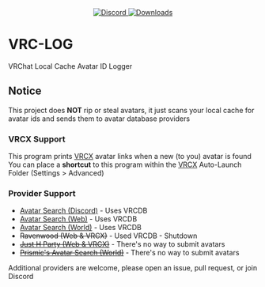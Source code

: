 <div align="center">
  <a href="https://discord.shaybox.com">
    <img alt="Discord" src="https://img.shields.io/discord/824865729445888041?color=404eed&label=Discord&logo=Discord&logoColor=FFFFFF">
  </a>
  <a href="https://github.com/shaybox/vrc-log/releases/latest">
    <img alt="Downloads" src="https://img.shields.io/github/downloads/shaybox/vrc-log/total?color=3fb950&label=Downloads&logo=github&logoColor=FFFFFF">
  </a>
</div>

# VRC-LOG

VRChat Local Cache Avatar ID Logger

## Notice
This project does **NOT** rip or steal avatars, it just scans your local cache for avatar ids and sends them to avatar database providers

### VRCX Support
This program prints [VRCX] avatar links when a new (to you) avatar is found  
You can place a **shortcut** to this program within the [VRCX] Auto-Launch Folder (Settings > Advanced)

### Provider Support
- [Avatar Search (Discord)] - Uses VRCDB
- [Avatar Search (Web)] - Uses VRCDB
- [Avatar Search (World)] - Uses VRCDB
- ~~Ravenwood (Web & VRCX)~~ - Used VRCDB - Shutdown
- ~~[Just H Party (Web & VRCX)]~~ - There's no way to submit avatars
- ~~[Prismic's Avatar Search (World)]~~ - There's no way to submit avatars

Additional providers are welcome, please open an issue, pull request, or join Discord

[Avatar Search (Discord)]: https://discord.gg/q427ecnUvj
[Avatar Search (Web)]: https://avatarsearch.bs002.de
[Avatar Search (World)]: https://vrchat.com/home/world/wrld_1146f625-5d42-40f5-bfe7-06a7664e2796
[Just H Party (Web & VRCX)]: https://avtr.just-h.party
[Prismic's Avatar Search (World)]: https://vrchat.com/home/world/wrld_57514404-7f4e-4aee-a50a-57f55d3084bf
[VRCX]: https://github.com/vrcx-team/VRCX?tab=readme-ov-file#--vrcx
